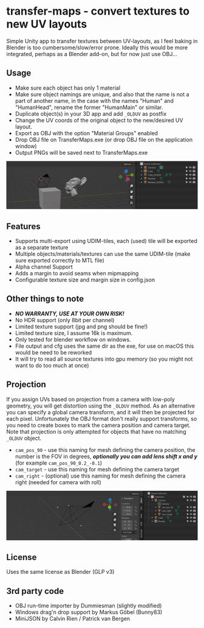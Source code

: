 # transfer-maps - convert textures to new UV layouts

Simple Unity app to transfer textures between UV-layouts, as I feel baking in Blender is too cumbersome/slow/error prone. Ideally this would be more integrated, perhaps as a Blender add-on, but for now just use OBJ...

## Usage
 - Make sure each object has only 1 material
 - Make sure object namings are unique, and also that the name is not a part of another name, in the case with the names "Human" and "HumanHead", rename the former "HumanMain" or similar.
 - Duplicate object(s) in your 3D app and add `_OLDUV` as postfix
 - Change the UV coords of the original object to the new/desired UV layout.
 - Export as OBJ with the option "Material Groups" enabled
 - Drop OBJ file on TransferMaps.exe (or drop OBJ file on the application window)
 - Output PNGs will be saved next to TransferMaps.exe

![Blender Example](transfer-maps-blender.jpg)

## Features
 - Supports multi-export using UDIM-tiles, each (used) tile will be exported as a separate texture
 - Multiple objects/materials/textures can use the same UDIM-tile (make sure exported correctly to MTL file) 
 - Alpha channel Support
 - Adds a margin to avoid seams when mipmapping 
 - Configurable texture size and margin size in config.json

## Other things to note
 - ***NO WARRANTY, USE AT YOUR OWN RISK!***
 - No HDR support (only 8bit per channel)
 - Limited texture support (jpg and png should be fine!) 
 - Limited texture size, I assume 16k is maximum.
 - Only tested for blender workflow on windows.
 - File output and cfg uses the same dir as the exe, for use on macOS this would be need to be reworked
 - It will try to read all source textures into gpu memory (so you might not want to do too much at once)

## Projection
If you assign UVs based on projection from a camera with low-poly geometry, you will get distortion using the `_OLDUV` method. As an alternative you can specify a global camera transform, and it will then be projected for each pixel. Unfortunately the OBJ format don't really support transforms, so you need to create boxes to mark the camera position and camera target. Note that projection is only attempted for objects that have no matching `_OLDUV` object.

 * `cam_pos_90` - use this naming for mesh defining the camera position, the number is the FOV in degrees, ***optionally you can add lens shift x and y*** (for example `cam_pos_90_0.2_-0.1`)
 * `cam_target` - use this naming for mesh defining the camera target
 * `cam_right`  - (optional) use this naming for mesh defining the camera right (needed for camera with roll)

![Projection Example](transfer-maps-projection.jpg)

## License

Uses the same license as Blender (GLP v3)

## 3rd party code
 * OBJ run-time importer by Dummiesman (slightly modified)
 * Windows drag'n drop support by Markus Göbel (Bunny83)
 * MiniJSON by Calvin Rien / Patrick van Bergen
